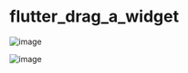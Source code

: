 # flutter_drag_a_widget

![image](https://github.com/ratankumarthakur/flutter_drag_a_widget/assets/144756277/e824348c-a8ee-4339-be84-e09f68b24a17)


![image](https://github.com/ratankumarthakur/flutter_drag_a_widget/assets/144756277/cabd60da-95ba-4884-86db-b93f30cf2f99)
